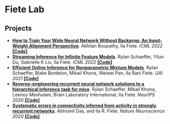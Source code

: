 # Fiete Lab 

## Projects
* [**How to Train Your Wide Neural Network Without Backprop: An Input-Weight Alignment Perspective**](https://arxiv.org/pdf/2106.08453.pdf). Akhilan Boopathy, Ila Fiete. *ICML 2022* [**[Code]**](https://github.com/FieteLab/Wide-Network-Alignment)
* [**Streaming Inference for Infinite Feature Models**](https://proceedings.mlr.press/v162/schaeffer22a.html). Rylan Schaeffer, Yilun Du, Gabrielle K Liu, Ila Fiete. *ICML 2022* [**[Code]**](https://github.com/FieteLab/FieteLab-RIBP)
* [**Efficient Online Inference for Nonparametric Mixture Models**](https://proceedings.mlr.press/v161/schaeffer21a.html). Rylan Schaeffer, Blake Bordelon, Mikail Khona, Weiwei Pan, Ila Rani Fiete. *UAI 2021* [**[Code]**](https://github.com/FieteLab/FieteLab-RCRP)
* [**Reverse-engineering recurrent neural network solutions to a hierarchical inference task for mice**](https://proceedings.neurips.cc/paper/2020/file/30f0641c041f03d94e95a76b9d8bd58f-Paper.pdf). Rylan Schaeffer, Mikail Khona, Leenoy Meshulam, Brain Laboratory International, Ila Fiete. *NeurIPS 2020* [**[Code]**](https://github.com/FieteLab/NeurIPS-2020-Reverse-Engineering-RNNs)
* [**Systematic errors in connectivity inferred from activity in strongly recurrent networks**](https://www.nature.com/articles/s41593-020-0699-2). Abhranil Das, and Ila R. Fiete. *Nature Neuroscience 2020* [**[Code]**](https://github.com/abhranildas/neural-circuit-inference)
